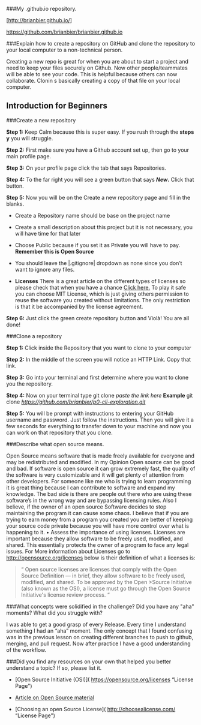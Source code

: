 ###My .github.io repository.

[http://brianbier.github.io/]

https://github.com/brianbier/brianbier.github.io

###Explain how to create a repository on GitHub and clone the repository to your local computer to a non-technical person.

Creating a new repo is great for when you are about to start a project and need to keep your files securely on Github. Now other people/teammates will be able to see your code. This is helpful because others can now collaborate. Clonin s basically creating a copy of that file on your local computer.

**Introduction for Beginners**
---

###Create a new repository

**Step 1:** Keep Calm because this is super easy. If you rush through the **steps y** you will struggle.

**Step 2:** First make sure you have a Github account set up, then go to your main profile page.

**Step 3:** On your profile page click the tab that says Repositories.

**Step 4:** To the far right you will see a green button that says **_New_.** Click that button.

**Step 5:** Now you will be on the Create a new repository page and fill in the blanks.

* Create a Repository name should be base on the project name

* Create a small description about this project but it is not necessary, you will have time for that later

* Choose Public because if you set it as Private you will have to pay. **Remember this is Open Source**

* You should leave the |.gitignore| dropdown as none since you don’t want to ignore any files.

* **Licenses** There is a great article on the different types of licenses so please check that when you have a chance [Click here.]( http://www.smashingmagazine.com/2010/03/a-short-guide-to-open-source-and-similar-licenses/ "License Page") To play it safe you can choose MIT License, which is just giving others permission to reuse the software you created without limitations. The only restriction is that it be accompanied by the license agreement.

**Step 6:** Just click the green create repository button and Violà! You are all done!



###Clone a repository


**Step 1:** Click inside the Repository that you want to clone to your computer

**Step 2:** In the middle of the screen you will notice an HTTP Link. Copy that link.


**Step 3:** Go into your terminal and first determine where you want to clone you the repository.


**Step 4:** Now on your terminal type git clone _paste the link here_ 
**Example** 
git clone _https://github.com/brianbier/p0-cli-exploration.git_ 


**Step 5:** You will be prompt with instructions to entering your GitHub username and password. Just follow the instructions. Then you will give it a few seconds for everything to transfer down to your machine and now you can work on that repository that you clone.



###Describe what open source means.

Open Source means software that is made freely available for everyone and may be redistributed and modified. 
In my Opinion Open source can be good and bad. If software is open source it can grow extremely fast, the quality of the software is very customizable and it will get plenty of attention from other developers. For someone like me who is trying to learn programming it is great thing because I can contribute to software and expand my knowledge. The bad side is there are people out there who are using these software’s in the wrong way and are bypassing licensing rules. Also I believe, if the owner of an open source Software decides to stop maintaining the program it can cause some chaos. 
I believe that if you are trying to earn money from a program you created you are better of keeping your source code private because you will have more control over what is happening to it. 
• Assess the importance of using licenses.
Licenses are important because they allow software to be freely used, modified, and shared. 
This essentially protects the owner of a program to face any legal issues. 
For More information about Licenses go to <http://opensource.org/licenses> below is their definition of what a licenses is:

> “ Open source licenses are licenses that comply with the Open Source Definition — in brief, they allow software to be freely used, modified, and shared. To be approved by the Open >Source Initiative (also known as the OSI), a license must go through the Open Source Initiative's license review process. “


###What concepts were solidified in the challenge? Did you have any "aha" moments? What did you struggle with?

I was able to get a good grasp of every Release. Every time I understand something I had an “aha” moment. The only concept that I found confusing was in the previous lesson on creating different branches to push to github, merging, and pull request. Now after practice I have a good understanding of the workflow.

###Did you find any resources on your own that helped you better understand a topic? If so, please list it.

* [Open Source Initiative (OSI)]( https://opensource.org/licenses “License Page")
* [Article on Open Source material]( http://www.smashingmagazine.com/2010/03/a-short-guide-to-open-source-and-similar-licenses/ "License Page")

* [Choosing an open Source License]( http://choosealicense.com/
 “License Page")
